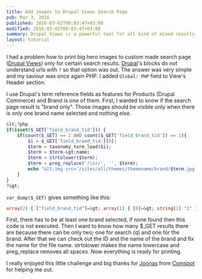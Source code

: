 ```yaml
---
title: Add images to Drupal Views Search Page
pub: Mar 3, 2016
published: 2016-03-02T00:03:47+03:00
modified: 2016-03-02T00:03:47+03:00
summary: Drupal Views is a powerful tool for all kind of mixed results but how to add images to Views' Page when url have '?'. Blocks can't help you, but PHP can.
layout: tutorial
---
```


I had a problem how to print big hero images to custom made search page (<a href="https://www.drupal.org/project/views" rel="noreferrer noopener" target="_blank">Drupal Views</a>) only for certain search results. <a href="https://www.drupal.org/" rel="noreferrer noopener" target="_blank">Drupal</a>'s blocks do not understand urls with `?` so that option was out. The answer was very simple and my saviour was once again PHP. I added `Global: PHP` field to View's Header section.

I use Drupal's term reference fields as features for Products (Drupal Commerce) and Brand is one of them. First, I wanted to know if the search page result is "brand only". Those images should be visible only when there is only one brand name selected and nothing else.

```PHP
&lt;?php
if(isset($_GET['field_brand_tid'])) {
    if(count($_GET) == 2 AND count($_GET['field_brand_tid']) == 1){
        $i = $_GET['field_brand_tid'][0];
        $term = taxonomy_term_load($i);
        $term = $term-&gt;name;
        $term = strtolower($term);
        $term = preg_replace('/\s+/', '', $term);
        echo "&lt;img src='/sites/all/themes/themename/brand/$term.jpg' alt=''/&gt;";
    }
}
?&gt;
```

`var_dump($_GET)` gives something like this:

```PHP
array(2) { ["field_brand_tid"]=&gt; array(1) { [0]=&gt; string(1) "1" } ["q"]=&gt; string(4) "search" }
```

First, there has to be at least one brand selected, if none found then this code is not executed. Then I want to know how many $_GET results there are because there can be only two; one for search (q) and one for the brand. After that we can check out the ID and the name of the brand and fix the name for the file name. strtolower makes the name lowercase and preg_replace removes all spaces. Now everything is ready for printing.

I really enjoyed this little challenge and big thanks for <a href="https://www.linkedin.com/in/joonaskolkka/" rel="noopener" target="_blank">Joonas</a> from <a href="https://www.comspot.fi/" rel="noopener" target="_blank">Comspot</a> for helping me out.